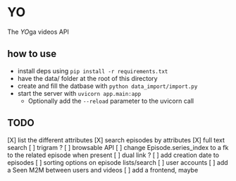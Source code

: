 # YO

The *YO*ga videos API

## how to use

- install deps using `pip install -r requirements.txt`
- have the data/ folder at the root of this directory
- create and fill the datbase with `python data_import/import.py`
- start the server with `uvicorn app.main:app`
	- Optionally add the `--reload` parameter to the uvicorn call

## TODO

[X] list the different attributes
[X] search episodes by attributes
[X] full text search
	[ ] trigram ?
[ ] browsable API
[ ] change Episode.series_index to a fk to the related episode when present
	[ ] dual link ?
[ ] add creation date to episodes
[ ] sorting options on episode lists/search
[ ] user accounts
[ ] add a Seen M2M between users and videos
[ ] add a frontend, maybe